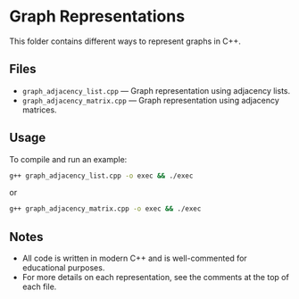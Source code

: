 # Graph Representations

This folder contains different ways to represent graphs in C++.

## Files

- `graph_adjacency_list.cpp` — Graph representation using adjacency lists.
- `graph_adjacency_matrix.cpp` — Graph representation using adjacency matrices.

## Usage

To compile and run an example:

```bash
g++ graph_adjacency_list.cpp -o exec && ./exec
```

or

```bash
g++ graph_adjacency_matrix.cpp -o exec && ./exec
```

## Notes

- All code is written in modern C++ and is well-commented for educational purposes.
- For more details on each representation, see the comments at the top of each file.
